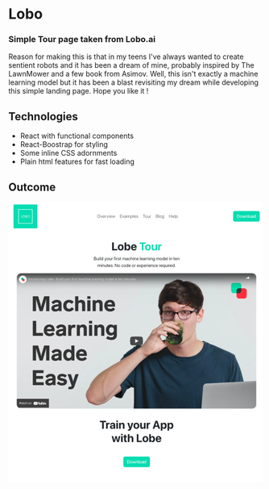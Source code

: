 # Lobo

### Simple Tour page taken from Lobo.ai
Reason for making this is that in my teens I've always wanted to create sentient robots and it has been a dream
of mine, probably inspired by The LawnMower and a few book from Asimov. Well, this isn't exactly a machine learning model but it has been a blast revisiting my dream while developing this simple landing page.
Hope you like it !

## Technologies
- React with functional components
- React-Boostrap for styling
- Some inline CSS adornments
- Plain html features for fast loading

## Outcome

![](readme_static_content/Lobo.png)